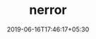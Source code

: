---
title: "nerror"
date: 2019-06-16T17:46:17+05:30
type: "organisations"
org_name: "Netflix, Inc."
repo_desc: "nerror: rich JavaScript errors"
repo_link: https://github.com/Netflix/nerror
---